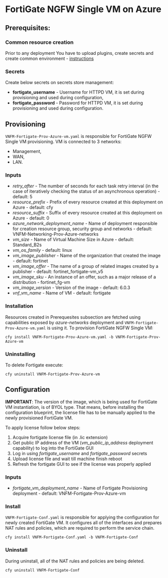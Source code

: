 # FortiGate NGFW Single VM on Azure

## Prerequisites:

### Common resource creation
Prior to any deployment You have to upload plugins, create secrets and create common environment - [instructions](../common/README.md)

### Secrets

Create below secrets on secrets store management:
* **fortigate_username** - Username for HTTPD VM, it is set during provisioning and used during configuration,
* **fortigate_password** - Password for HTTPD VM, it is set during provisioning and used during configuration. 


## Provisioning

``VNFM-Fortigate-Prov-Azure-vm.yaml`` is responsible for FortiGate NGFW Single VM provisioning. VM is connected to 3 networks:
* Management,
* WAN,
* LAN.

### Inputs

* *retry_after* - The number of seconds for each task retry interval (in the
          case of iteratively checking the status of an asynchronous operation) - default: 5
* *resource_prefix* - Prefix of every resource created at this deployment on Azure - default: cfy
* *resource_suffix* - Suffix of every resource created at this deployment on Azure - default: 0
* *azure_network_deployment_name* - Name of deployment responsible for creation resource group, security group and networks -
    default: VNFM-Networking-Prov-Azure-networks
* *vm_size* - Name of Virtual Machine Size in Azure - default: Standard_B2s
* *vm_os_family* - default: linux
* *vm_image_publisher* - Name of the organization that created the image - default: fortinet
* *vm_image_offer* - The name of a group of related images created by a publisher - default: fortinet_fortigate-vm_v5
* *vm_image_sku* - An instance of an offer, such as a major release of a distribution - fortinet_fg-vm
* *vm_image_version* - Version of the image - default: 6.0.3
* *vnf_vm_name* - Name of VM - default: fortigate

### Installation

Resources created in Prerequesites subsection are fetched using capabilities exposed by *azure-networks* deployment and ``VNFM-Fortigate-Prov-Azure-vm.yaml`` is using it.
To provision FortiGate NGFW Single VM:

``cfy install VNFM-Fortigate-Prov-Azure-vm.yaml -b VNFM-Fortigate-Prov-Azure-vm``

### Uninstalling
To delete Fortigate execute:

``cfy uninstall VNFM-Fortigate-Prov-Azure-vm``

## Configuration

**IMPORTANT**: The version of the image, which is being used for FortiGate VM instantiation, is of BYOL type. That means, before
installing the configuration blueprint, the license file has to be manually applied to the newly provisioned FortiGate VM.

To apply license follow below steps:
1. Acquire fortigate license file (in .lic extension) 
2. Get public IP address of the VM (*vm_public_ip_address* deployment capability) to log into the FortiGate GUI
3. Log in using *fortigate_username* and *fortigate_password* secrets
4. Upload license file and wait till machine finish reboot
5. Refresh the fortigate GUI to see if the license was properly applied

### Inputs

* *fortigate_vm_deployment_name* - Name of Fortigate Provisioning deployment - default: VNFM-Fortigate-Prov-Azure-vm


### Install
``VNFM-Fortigate-Conf.yaml`` is responsible for applying the configuration for newly created FortiGate VM. It configures all of the interfaces and prepares NAT rules and policies, which are required to perform the service chain.

``cfy install VNFM-Fortigate-Conf.yaml -b VNFM-Fortigate-Conf``

### Uninstall
During uninstall, all of the NAT rules and policies are being deleted.

``cfy uninstall VNFM-Fortigate-Conf``
